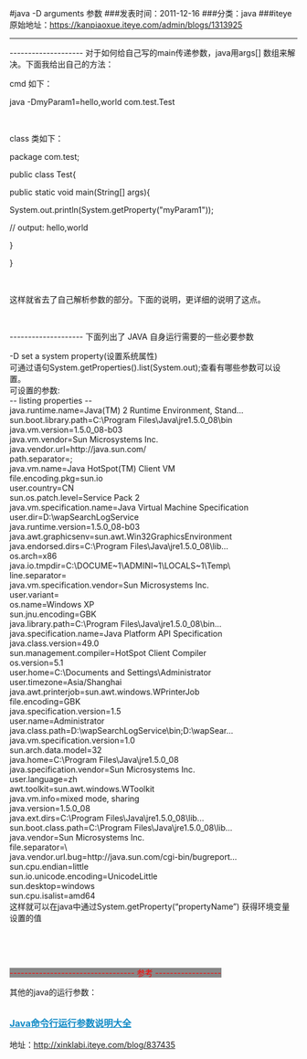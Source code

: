#java -D arguments 参数
###发表时间：2011-12-16
###分类：java
###iteye原始地址：<a href="https://kanpiaoxue.iteye.com/admin/blogs/1313925" target="_blank">https://kanpiaoxue.iteye.com/admin/blogs/1313925</a>

---

<div class="iteye-blog-content-contain" style="font-size: 14px;"> 
 <p>-------------------- 对于如何给自己写的main传递参数，java用args[] 数组来解决。下面我给出自己的方法：</p> 
 <p>cmd 如下：</p> 
 <p>java -DmyParam1=hello,world com.test.Test</p> 
 <p>&nbsp;</p> 
 <p>class 类如下：</p> 
 <p>package com.test;</p> 
 <p>public class Test{</p> 
 <p>public static void main(String[] args){</p> 
 <p>System.out.println(System.getProperty("myParam1"));</p> 
 <p>// output: hello,world</p> 
 <p>}</p> 
 <p>}</p> 
 <p>&nbsp;</p> 
 <p>这样就省去了自己解析参数的部分。下面的说明，更详细的说明了这点。</p> 
 <p>&nbsp;</p> 
 <p>-------------------- 下面列出了 JAVA 自身运行需要的一些必要参数</p> 
 <p>-D set a system property(设置系统属性)&nbsp;<br style="padding: 0px; margin: 0px;">可通过语句System.getProperties().list(System.out);查看有哪些参数可以设置。&nbsp;<br style="padding: 0px; margin: 0px;">可设置的参数:&nbsp;<br style="padding: 0px; margin: 0px;">-- listing properties --&nbsp;<br style="padding: 0px; margin: 0px;">java.runtime.name=Java(TM) 2 Runtime Environment, Stand...&nbsp;<br style="padding: 0px; margin: 0px;">sun.boot.library.path=C:\Program Files\Java\jre1.5.0_08\bin&nbsp;<br style="padding: 0px; margin: 0px;">java.vm.version=1.5.0_08-b03&nbsp;<br style="padding: 0px; margin: 0px;">java.vm.vendor=Sun Microsystems Inc.&nbsp;<br style="padding: 0px; margin: 0px;">java.vendor.url=http://java.sun.com/&nbsp;<br style="padding: 0px; margin: 0px;">path.separator=;&nbsp;<br style="padding: 0px; margin: 0px;">java.vm.name=Java HotSpot(TM) Client VM&nbsp;<br style="padding: 0px; margin: 0px;">file.encoding.pkg=sun.io&nbsp;<br style="padding: 0px; margin: 0px;">user.country=CN&nbsp;<br style="padding: 0px; margin: 0px;">sun.os.patch.level=Service Pack 2&nbsp;<br style="padding: 0px; margin: 0px;">java.vm.specification.name=Java Virtual Machine Specification&nbsp;<br style="padding: 0px; margin: 0px;">user.dir=D:\wapSearchLogService&nbsp;<br style="padding: 0px; margin: 0px;">java.runtime.version=1.5.0_08-b03&nbsp;<br style="padding: 0px; margin: 0px;">java.awt.graphicsenv=sun.awt.Win32GraphicsEnvironment&nbsp;<br style="padding: 0px; margin: 0px;">java.endorsed.dirs=C:\Program Files\Java\jre1.5.0_08\lib...&nbsp;<br style="padding: 0px; margin: 0px;">os.arch=x86&nbsp;<br style="padding: 0px; margin: 0px;">java.io.tmpdir=C:\DOCUME~1\ADMINI~1\LOCALS~1\Temp\&nbsp;<br style="padding: 0px; margin: 0px;">line.separator=&nbsp;<br style="padding: 0px; margin: 0px;">java.vm.specification.vendor=Sun Microsystems Inc.&nbsp;<br style="padding: 0px; margin: 0px;">user.variant=&nbsp;<br style="padding: 0px; margin: 0px;">os.name=Windows XP&nbsp;<br style="padding: 0px; margin: 0px;">sun.jnu.encoding=GBK&nbsp;<br style="padding: 0px; margin: 0px;">java.library.path=C:\Program Files\Java\jre1.5.0_08\bin...&nbsp;<br style="padding: 0px; margin: 0px;">java.specification.name=Java Platform API Specification&nbsp;<br style="padding: 0px; margin: 0px;">java.class.version=49.0&nbsp;<br style="padding: 0px; margin: 0px;">sun.management.compiler=HotSpot Client Compiler&nbsp;<br style="padding: 0px; margin: 0px;">os.version=5.1&nbsp;<br style="padding: 0px; margin: 0px;">user.home=C:\Documents and Settings\Administrator&nbsp;<br style="padding: 0px; margin: 0px;">user.timezone=Asia/Shanghai&nbsp;<br style="padding: 0px; margin: 0px;">java.awt.printerjob=sun.awt.windows.WPrinterJob&nbsp;<br style="padding: 0px; margin: 0px;">file.encoding=GBK&nbsp;<br style="padding: 0px; margin: 0px;">java.specification.version=1.5&nbsp;<br style="padding: 0px; margin: 0px;">user.name=Administrator&nbsp;<br style="padding: 0px; margin: 0px;">java.class.path=D:\wapSearchLogService\bin;D:\wapSear...&nbsp;<br style="padding: 0px; margin: 0px;">java.vm.specification.version=1.0&nbsp;<br style="padding: 0px; margin: 0px;">sun.arch.data.model=32&nbsp;<br style="padding: 0px; margin: 0px;">java.home=C:\Program Files\Java\jre1.5.0_08&nbsp;<br style="padding: 0px; margin: 0px;">java.specification.vendor=Sun Microsystems Inc.&nbsp;<br style="padding: 0px; margin: 0px;">user.language=zh&nbsp;<br style="padding: 0px; margin: 0px;">awt.toolkit=sun.awt.windows.WToolkit&nbsp;<br style="padding: 0px; margin: 0px;">java.vm.info=mixed mode, sharing&nbsp;<br style="padding: 0px; margin: 0px;">java.version=1.5.0_08&nbsp;<br style="padding: 0px; margin: 0px;">java.ext.dirs=C:\Program Files\Java\jre1.5.0_08\lib...&nbsp;<br style="padding: 0px; margin: 0px;">sun.boot.class.path=C:\Program Files\Java\jre1.5.0_08\lib...&nbsp;<br style="padding: 0px; margin: 0px;">java.vendor=Sun Microsystems Inc.&nbsp;<br style="padding: 0px; margin: 0px;">file.separator=\&nbsp;<br style="padding: 0px; margin: 0px;">java.vendor.url.bug=http://java.sun.com/cgi-bin/bugreport...&nbsp;<br style="padding: 0px; margin: 0px;">sun.cpu.endian=little&nbsp;<br style="padding: 0px; margin: 0px;">sun.io.unicode.encoding=UnicodeLittle&nbsp;<br style="padding: 0px; margin: 0px;">sun.desktop=windows&nbsp;<br style="padding: 0px; margin: 0px;">sun.cpu.isalist=amd64<br style="padding: 0px; margin: 0px;">这样就可以在java中通过System.getProperty(“propertyName”) 获得环境变量设置的值</p> 
 <p>&nbsp;</p> 
 <p>&nbsp;</p> 
 <p><span style="background-color: #888888; color: #ff0000;">---------------------------------- 参考 ------------------</span></p> 
 <p>其他的java的运行参数：</p> 
 <h3 style="font-size: 16px; padding-top: 10px;"><a style="color: #108ac6; text-decoration: underline;" href="http://xinklabi.iteye.com/blog/837435">Java命令行运行参数说明大全</a></h3> 
 <p>地址：<a href="http://xinklabi.iteye.com/blog/837435">http://xinklabi.iteye.com/blog/837435</a></p> 
</div>